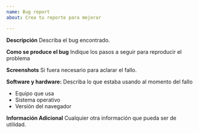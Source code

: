 ```yaml
---
name: Bug report
about: Crea tu reporte para mejorar

---
```


**Descripción**
Describa el bug encontrado.

**Como se produce el bug**
Indique los pasos a seguir para reproducir el problema

**Screenshots**
Si fuera necesario para aclarar el fallo.

**Software y hardware:**
 Describa lo que estaba usando al momento del fallo
 - Equipo que usa
 - Sistema operativo
 - Versión del navegador

**Información Adicional**
Cualquier otra información que pueda ser de utilidad.
